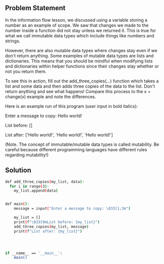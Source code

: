 ## Problem Statement

In the information flow lesson, we discussed using a variable storing a number as an example of scope. We saw that changes we made to the number inside a function did not stay unless we returned it. This is true for what we call immutable data types which include things like numbers and strings.

However, there are also mutable data types where changes stay even if we don't return anything. Some examples of mutable data types are lists and dictionaries. This means that you should be mindful when modifying lists and dictionaries within helper functions since their changes stay whether or not you return them.

To see this in action, fill out the add_three_copies(...) function which takes a list and some data and then adds three copies of the data to the list. Don't return anything and see what happens! Compare this process to the x = change(x) example and note the differences.

Here is an example run of this program (user input in bold italics):

Enter a message to copy: Hello world!

List before: []

List after: ['Hello world!', 'Hello world!', 'Hello world!']

(Note. The concept of immutable/mutable data types is called mutability. Be careful because different programming languages have different rules regarding mutability!)

## Solution

```bash
def add_three_copies(my_list, data):
  for i in range(3):
    my_list.append(data)


def main():
    message = input("Enter a message to copy: \033[1;3m")

    my_list = []
    print(f"\033[0mList before: {my_list}")
    add_three_copies(my_list, message)
    print(f"List after: {my_list}")




if __name__ == '__main__':
    main()
```